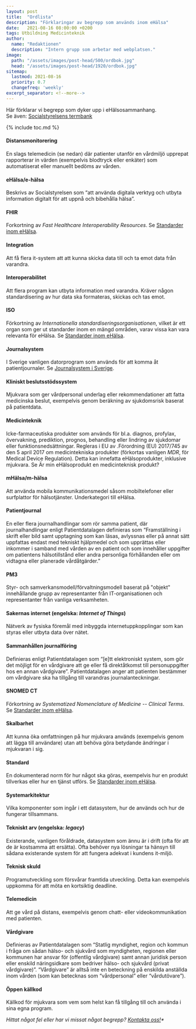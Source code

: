 ```yaml
---
layout: post
title:  "Ordlista"
description: "Förklaringar av begrepp som används inom eHälsa"
date:   2021-08-16 08:00:00 +0200
tags: Utbildning Medicinteknik
author:
  name: "Redaktionen"
  description: "Intern grupp som arbetar med webplatsen."
image:
  path: "/assets/images/post-head/500/ordbok.jpg"
  head: "/assets/images/post-head/1920/ordbok.jpg"
sitemap:
  lastmod: 2021-08-16
  priority: 0.7
  changefreq: 'weekly'
excerpt_separator: <!--more-->
---
```

Här förklarar vi begrepp som dyker upp i eHälsosammanhang.\
Se även: [Socialstyrelsens termbank](https://termbank.socialstyrelsen.se/)
<!--more-->
{% include toc.md %}

#### Distansmonitorering
En slags telemedicin (se nedan) där patienter utanför en vårdmiljö upprepat rapporterar in värden (exempelvis blodtryck eller enkäter) som automatiserat eller manuellt bedöms av vården.

#### eHälsa/e-hälsa
Beskrivs av Socialstyrelsen som “att använda digitala verktyg och utbyta information digitalt för att uppnå och bibehålla hälsa”.

#### FHIR
Forkortning av _Fast Healthcare Interoperability Resources_. Se [Standarder inom eHälsa](/2021/07/31/standarder.html).

#### Integration
Att få flera it-system att att kunna skicka data till och ta emot data från varandra.

#### Interoperabilitet
Att flera program kan utbyta information med varandra. Kräver någon standardisering av hur data ska formateras, skickas och tas emot.

#### ISO
Förkortning av _Internationella standardiseringsorganisationen_, vilket är ett organ som ger ut standarder inom en mängd områden, varav vissa kan vara relevanta för eHälsa. Se [Standarder inom eHälsa](/2021/07/31/standarder.html).

#### Journalsystem
I Sverige vanligen datorprogram som används för att komma åt patientjournaler. Se [Journalsystem i Sverige](/2021/07/30/journalsystem.html).

#### Kliniskt beslutsstödssystem
Mjukvara som ger vårdpersonal underlag eller rekommendationer att fatta medicinska beslut, exempelvis genom beräkning av sjukdomsrisk baserat på patientdata.

#### Medicinteknik
Icke-farmaceutiska produkter som används för bl.a. diagnos, profylax, övervakning, prediktion, prognos, behandling eller lindring av sjukdomar eller funktionsnedsättningar. Regleras i EU av .Förordning (EU) 2017/745 av den 5 april 2017 om medicintekniska produkter (förkortas vanligen _MDR_, för Medical Device Regulation). Detta kan innefatta eHälsoprodukter, inklusive mjukvara. Se Är min eHälsoprodukt en medicinteknisk produkt?

#### mHälsa/m-hälsa
Att använda mobila kommunikationsmedel såsom mobiltelefoner eller surfplattor för hälsotjänster. Underkategori till eHälsa.

#### Patientjournal
En eller flera journalhandlingar som rör samma patient, där journalhandlingar enligt Patientdatalagen definieras som “Framställning i skrift eller bild samt upptagning som kan läsas, avlyssnas eller på annat sätt uppfattas endast med tekniskt hjälpmedel och som upprättas eller inkommer i samband med vården av en patient och som innehåller uppgifter om patientens hälsotillstånd eller andra personliga förhållanden eller om vidtagna eller planerade vårdåtgärder.”

#### PM3
Styr- och samverkansmodell/förvaltningsmodell baserat på "objekt" innehållande grupp av representanter från IT-organisationen och representanter från vanliga verksamheten.

#### Sakernas internet (engelska: _Internet of Things_)
Nätverk av fysiska föremål med inbyggda internetuppkopplingar som kan styras eller utbyta data över nätet.

#### Sammanhållen journalföring
Definieras enligt Patientdatalagen som “[e]tt elektroniskt system, som gör det möjligt för en vårdgivare att ge eller få direktåtkomst till personuppgifter hos en annan vårdgivare”. Patientdatalagen anger att patienten bestämmer om vårdgivare ska ha tillgång till varandras journalanteckningar.

#### SNOMED CT
Förkortning av _Systematized Nomenclature of Medicine -- Clinical Terms_. Se [Standarder inom eHälsa](/2021/07/31/standarder.html).

#### Skalbarhet
Att kunna öka omfattningen på hur mjukvara används (exempelvis genom att lägga till användare) utan att behöva göra betydande ändringar i mjukvaran i sig.

#### Standard
En dokumenterad norm för hur något ska göras, exempelvis hur en produkt tillverkas eller hur en tjänst utförs. Se [Standarder inom eHälsa](/2021/07/31/standarder.html).

#### Systemarkitektur
Vilka komponenter som ingår i ett datasystem, hur de används och hur de fungerar tillsammans.

#### Tekniskt arv (engelska: _legacy_)
Existerande, vanligen föråldrade, datasystem som ännu är i drift (ofta för att de är kostsamma att ersätta). Ofta behöver nya lösningar ta hänsyn till sådana existerande system för att fungera adekvat i kundens it-miljö.

#### Teknisk skuld
Programutveckling som försvårar framtida utveckling. Detta kan exempelvis uppkomma för att möta en kortsiktig deadline.

#### Telemedicin
Att ge vård på distans, exempelvis genom chatt- eller videokommunikation med patienten.

#### Vårdgivare
Definieras av Patientdatalagen som “Statlig myndighet, region och kommun i fråga om sådan hälso- och sjukvård som myndigheten, regionen eller kommunen har ansvar för (offentlig vårdgivare) samt annan juridisk person eller enskild näringsidkare som bedriver hälso- och sjukvård (privat vårdgivare)”. “Vårdgivare” är alltså inte en beteckning på enskilda anställda inom vården (som kan betecknas som “vårdpersonal” eller “vårdutövare”).

#### Öppen källkod
Källkod för mjukvara som vem som helst kan få tillgång till och använda i sina egna program.

_Hittat något fel eller har vi missat något begrepp? [Kontakta oss!](/index.html#form-message)*_
